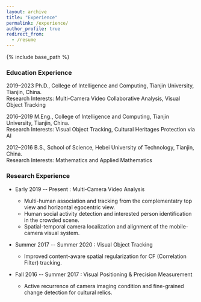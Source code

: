```yaml
---
layout: archive
title: "Experience"
permalink: /experience/
author_profile: true
redirect_from:
  - /resume
---
```


{% include base_path %}


### Education Experience

2019–2023  Ph.D., College of Intelligence and Computing, Tianjin University, Tianjin, China.
<br /> Research Interests: Multi-Camera Video Collaborative Analysis, Visual Object Tracking

2016–2019  M.Eng., College of Intelligence and Computing, Tianjin University, Tianjin, China.
<br /> Research Interests: Visual Object Tracking, Cultural Heritages Protection via AI

2012–2016  B.S., School of Science, Hebei University of Technology, Tianjin, China.
<br /> Research Interests: Mathematics and Applied Mathematics


### Research Experience

* Early 2019 -- Present : Multi-Camera Video Analysis
  * Multi-human association and tracking from the complementatry top view and horizontal egocentric view.
  * Human social activity detection and interested person identification in the crowded scene.
  * Spatial-temporal camera localization and alignment of the mobile-camera visual system.

* Summer 2017 -- Summer 2020 : Visual Object Tracking
	* Improved content-aware spatial regularization for CF (Correlation Filter) tracking.
	
* Fall 2016 -- Summer 2017 : Visual Positioning & Precision Measurement
	* Active recurrence of camera imaging condition and fine-grained change detection for cultural relics.

